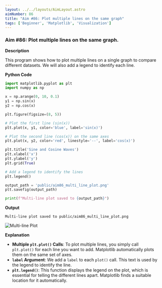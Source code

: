 ```yaml
---
layout: ../../layouts/AimLayout.astro
aimNumber: 86
title: "Aim #86: Plot multiple lines on the same graph"
tags: ['Beginner', 'Matplotlib', 'Visualization']
---
```


### Aim #86: Plot multiple lines on the same graph.

**Description**

This program shows how to plot multiple lines on a single graph to compare different datasets. We will also add a legend to identify each line.

**Python Code**

```python
import matplotlib.pyplot as plt
import numpy as np

x = np.arange(0, 10, 0.1)
y1 = np.sin(x)
y2 = np.cos(x)

plt.figure(figsize=(8, 5))

# Plot the first line (sin(x))
plt.plot(x, y1, color='blue', label='sin(x)')

# Plot the second line (cos(x)) on the same axes
plt.plot(x, y2, color='red', linestyle='--', label='cos(x)')

plt.title('Sine and Cosine Waves')
plt.xlabel('x')
plt.ylabel('y')
plt.grid(True)

# Add a legend to identify the lines
plt.legend()

output_path = 'public/aim86_multi_line_plot.png'
plt.savefig(output_path)

print(f"Multi-line plot saved to {output_path}")
```

**Output**

```text
Multi-line plot saved to public/aim86_multi_line_plot.png
```

![Multi-line Plot](/aim86_multi_line_plot.png)

**Explanation**

- **Multiple `plt.plot()` Calls**: To plot multiple lines, you simply call `plt.plot()` for each line you want to add. Matplotlib automatically plots them on the same set of axes.
- **`label` Argument**: We add a `label` to each `plot()` call. This text is used by the legend to identify the line.
- **`plt.legend()`**: This function displays the legend on the plot, which is essential for telling the different lines apart. Matplotlib finds a suitable location for it automatically.
